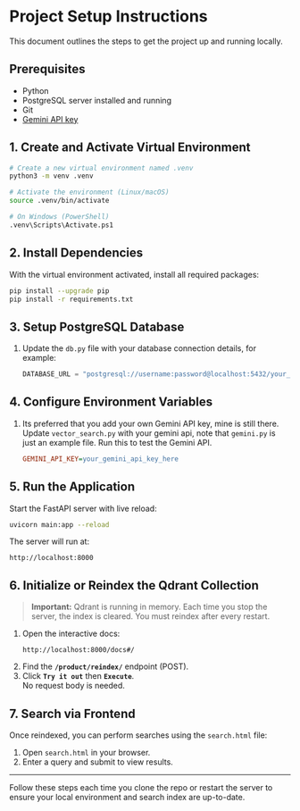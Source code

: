 # Project Setup Instructions

This document outlines the steps to get the project up and running locally.

## Prerequisites

- Python
- PostgreSQL server installed and running
- Git
- [Gemini API key](https://developers.gemini.com/) 

## 1. Create and Activate Virtual Environment

```bash
# Create a new virtual environment named .venv
python3 -m venv .venv

# Activate the environment (Linux/macOS)
source .venv/bin/activate

# On Windows (PowerShell)
.venv\Scripts\Activate.ps1
```  

## 2. Install Dependencies

With the virtual environment activated, install all required packages:

```bash
pip install --upgrade pip
pip install -r requirements.txt
```

## 3. Setup PostgreSQL Database

1. Update the `db.py` file with your database connection details, for example:
   ```python
   DATABASE_URL = "postgresql://username:password@localhost:5432/your_database_name"
   ```

## 4. Configure Environment Variables

1. Its preferred that you add your own Gemini API key, mine is still there. Update `vector_search.py` with your gemini api, note that `gemini.py` is just an example file. Run this to test the Gemini API.
   ```ini
   GEMINI_API_KEY=your_gemini_api_key_here
   ```

## 5. Run the Application

Start the FastAPI server with live reload:

```bash
uvicorn main:app --reload
```

The server will run at:  
```
http://localhost:8000
```

## 6. Initialize or Reindex the Qdrant Collection

> **Important:** Qdrant is running in memory. Each time you stop the server, the index is cleared. You must reindex after every restart.

1. Open the interactive docs:
   ```
   http://localhost:8000/docs#/
   ```
2. Find the **`/product/reindex/`** endpoint (POST).
3. Click **`Try it out`** then **`Execute`**.  
   No request body is needed.

## 7. Search via Frontend

Once reindexed, you can perform searches using the `search.html` file:

1. Open `search.html` in your browser.
2. Enter a query and submit to view results.

---

Follow these steps each time you clone the repo or restart the server to ensure your local environment and search index are up-to-date.

